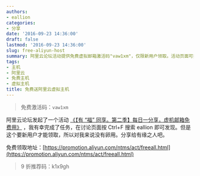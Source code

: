 ```yaml
---
authors:
- eallion
categories:
- 分享
date: '2016-09-23 14:36:00'
draft: false
lastmod: '2016-09-23 14:36:00'
slug: free-aliyun-host
summary: 阿里云论坛活动提供免费虚拟邮箱激活码"vaw1xm"，仅限新用户领取。活动页面可搜索"eallion"查看详情。另附9折推荐码"k1x9gh"供使用。
tags:
- 主机
- 阿里云
- 免费主机
- 虚拟主机
title: 免费送阿里云虚拟主机
---
```


> 免费激活码：`vaw1xm`

阿里云论坛发起了一个活动 [《【有 “福” 同享。第二季】每日一分享，虚机邮箱免费用》](https://bbs.aliyun.com/read/293197.html) ，我有幸完成了任务，在讨论页面按 Ctrl+F 搜索 eallion 即可发现。但是这个要新用户才能领取，所以对我来说没有卵用。分享给有缘之人吧。

免费领取地址：[https://promotion.aliyun.com/ntms/act/freeall.html](https://promotion.aliyun.com/ntms/act/freeall.html)

> 9 折推荐码：k1x9gh